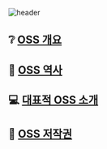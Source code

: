 ![header](https://capsule-render.vercel.app/api?type=wave&color=timeGradient&height=300&section=header&text=오픈소스소프트웨어%20개요와이해&fontSize=50)


## ❔ [OSS 개요](https://github.com/OSS2G/OSS2G_RP/blob/a9837c67cfb62e913eaf225fe6f112c83c2609d8/OSS%20%EA%B0%9C%EC%9A%94.md)

## 📘 [OSS 역사](https://github.com/OSS2G/OSS2G_RP/blob/a9837c67cfb62e913eaf225fe6f112c83c2609d8/OSS%20%EC%97%AD%EC%82%AC.md)

## 💻 [대표적 OSS 소개](https://github.com/OSS2G/OSS2G_RP/blob/main/%EB%8C%80%ED%91%9C%EC%A0%81%20OSS%20%EC%86%8C%EA%B0%9C.md)

## 📝 [OSS 저작권](https://github.com/OSS2G/OSS2G_RP/blob/a9837c67cfb62e913eaf225fe6f112c83c2609d8/OSS%20%EC%A0%80%EC%9E%91%EA%B6%8C.md)


